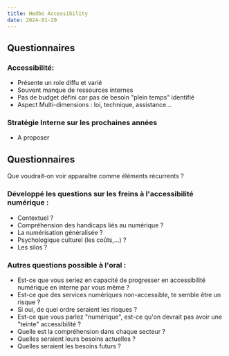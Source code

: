 ```yaml
---
title: Hedbo Accessibility
date: 2024-01-29 
---
```


## Questionnaires

### Accessibilité:

 - Présente un role diffu et varié
 - Souvent manque de ressources internes
 - Pas de budget défini car pas de besoin "plein temps" identifié
 - Aspect Multi-dimensions : loi, technique, assistance...

### Stratégie Interne sur les prochaines années
 
 - A proposer

## Questionnaires

Que voudrait-on voir apparaître comme éléments récurrents ?

### Développé les questions sur les freins à l'accessibilité numérique : 
 
 - Contextuel ?
 - Compréhension des handicaps liés au numérique ?
 - La numérisation généralisée ?
 - Psychologique culturel (les coûts,...) ?
 - Les silos ?

### Autres questions possible à l'oral :

 - Est-ce que vous seriez en capacité de progresser en accessibilité numérique en interne par vous même ?
 - Est-ce que des services numériques non-accessible, te semble être un risque ? 
 - Si oui, de quel ordre seraient les risques ?
 - Est-ce que vous parlez "numérique", est-ce qu'on devrait pas avoir une "teinte" accessibilité ? 
 - Quelle est la compréhension dans chaque secteur ?
 - Quelles seraient leurs besoins actuelles ?
 - Quelles seraient les besoins futurs ?
